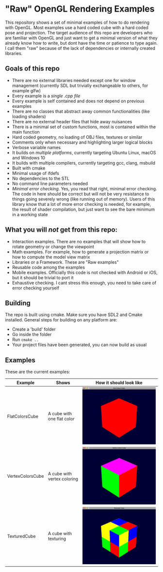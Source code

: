 # "Raw" OpenGL Rendering Examples

This repository shows a set of minimal examples of how to do rendering with OpenGL. Most examples use a hard coded cube with a hard coded pose and projection. The target audience of this repo are developers who are familiar with OpenGL and just want to get a minimal version of what they already know how to write, but dont have the time or patience to type again. I call them "raw" because of the lack of dependencies or internally created libraries.

## Goals of this repo
- There are no external libraries needed except one for window management (currently SDL but trivially exchangeable to others, for example glfw)
- Every example is a *single .cpp file*
- Every example is self contained and does not depend on previous examples
- There are no classes that abstract away common functionalities (like loading shaders)
- There are no external header files that hide away nuisances
- There is a minimal set of custom functions, most is contained within the main function
- Hard coded geometry, no loading of OBJ files, textures or similar
- Comments only when necessary and highlighting larger logical blocks
- Verbose variable names
- It builds on *multiple platforms*, currently targeting Ubuntu Linux, macOS and Windows 10
- It builds with multiple compilers, currently targeting gcc, clang, msbuild
- Built with cmake
- Minimal usage of ifdefs
- No dependencies to the STL
- No command line parameters needed
- *Minimal error checking*. Yes, you read that right, minimal error checking. The code in here should be correct but will not be very resistance to things going severely wrong (like running out of memory). Users of this library know that a lot of more error checking is needed, for example, the result of shader compilation, but just want to see the bare minimum in a working state

## What you will *not* get from this repo:
- Interaction examples. There are no examples that will show how to rotate geometry or change the viewpoint
- Math examples. For example, how to generate a projection matrix or how to compute the model view matrix
- Libraries or a Framework. These are "Raw examples"
- Reusable code among the examples
- Mobile examples. Officially this code is not checked with Android or iOS, but it should be trivial to port it
- Exhaustive checking. I cant stress this enough, you need to take care of error checking yourself

## Building
The repo is built using cmake. Make sure you have SDL2 and Cmake installed. General steps for building on any platform are:
- Create a 'build' folder
- Go inside the folder
- Run `cmake ..`
- Your project files have been generated, you can now build as usual

## Examples
These are the current examples:

|    Example     | Shows                                    | How it should look like                |
|----------------|------------------------------------------|----------------------------------------|
|FlatColorsCube  | A cube with one flat color |![FlatColorsCube][FlatColorsCubeImg]    |
|VertexColorsCube| A cube with vertex coloring|![VertexColorsCube][VertexColorsCubeImg]|
|TexturedCube    | A cube with texturing      |![TexturedCube][TexturedCubeImg]|


[FlatColorsCubeImg]: ./images/FlatColorsCube.png "FlatColorsCube"
[VertexColorsCubeImg]: ./images/VertexColorsCube.png "VertexColorsCube"
[TexturedCubeImg]: ./images/TexturedCube.png "TexturedCube"
